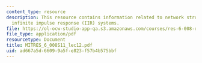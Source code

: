 ```yaml
---
content_type: resource
description: This resource contains information related to network structures for
  infinite impulse response (IIR) systems.
file: https://ol-ocw-studio-app-qa.s3.amazonaws.com/courses/res-6-008-digital-signal-processing-spring-2011/ad667a5d66099a5fe823f57b4b575bbf_MITRES_6_008S11_lec12.pdf
file_type: application/pdf
resourcetype: Document
title: MITRES_6_008S11_lec12.pdf
uid: ad667a5d-6609-9a5f-e823-f57b4b575bbf
---
```

